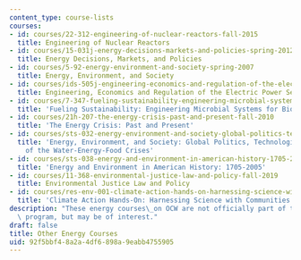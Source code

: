 ```yaml
---
content_type: course-lists
courses:
- id: courses/22-312-engineering-of-nuclear-reactors-fall-2015
  title: Engineering of Nuclear Reactors
- id: courses/15-031j-energy-decisions-markets-and-policies-spring-2012
  title: Energy Decisions, Markets, and Policies
- id: courses/5-92-energy-environment-and-society-spring-2007
  title: Energy, Environment, and Society
- id: courses/ids-505j-engineering-economics-and-regulation-of-the-electric-power-sector-spring-2010
  title: Engineering, Economics and Regulation of the Electric Power Sector
- id: courses/7-347-fueling-sustainability-engineering-microbial-systems-for-biofuel-production-spring-2011
  title: 'Fueling Sustainability: Engineering Microbial Systems for Biofuel Production'
- id: courses/21h-207-the-energy-crisis-past-and-present-fall-2010
  title: 'The Energy Crisis: Past and Present'
- id: courses/sts-032-energy-environment-and-society-global-politics-technologies-and-ecologies-of-the-water-energy-food-crises-spring-2018
  title: 'Energy, Environment, and Society: Global Politics, Technologies, and Ecologies
    of the Water-Energy-Food Crises'
- id: courses/sts-038-energy-and-environment-in-american-history-1705-2005-fall-2006
  title: 'Energy and Environment in American History: 1705-2005'
- id: courses/11-368-environmental-justice-law-and-policy-fall-2019
  title: Environmental Justice Law and Policy
- id: courses/res-env-001-climate-action-hands-on-harnessing-science-with-communities-to-cut-carbon-january-iap-2017
  title: 'Climate Action Hands-On: Harnessing Science with Communities to Cut Carbon'
description: "These energy courses\_on OCW are not officially part of the Energy Minor\
  \ program, but may be of interest."
draft: false
title: Other Energy Courses
uid: 92f5bbf4-8a2a-4df6-898a-9eabb4755905
---
```

